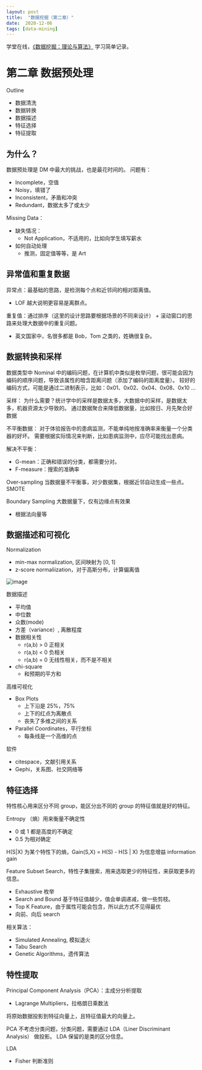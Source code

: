 ```yaml
---
layout: post
title:  "数据挖掘（第二章）"
date:  2020-12-06
tags: [data-mining]
---
```


学堂在线，[《数据挖掘：理论与算法》](https://www.xuetangx.com/course/THU08091000385/4233665?channel=search_result) 学习简单记录。


# 第二章 数据预处理



Outline

- 数据清洗
- 数据转换
- 数据描述
- 特征选择
- 特征提取



## 为什么？
数据预处理是 DM 中最大的挑战，也是最花时间的。
问题有：

- Incomplete，空值
- Noisy，填错了
- Inconsistent，矛盾和冲突
- Redundant，数据太多了或太少



Missing Data：

- 缺失情况：
   - Not Application，不适用的，比如向学生填写薪水
- 如何自动处理
   - 推测，固定值等等，是 Art



## 异常值和重复数据
异常点：最基础的思路，是检测每个点和近邻间的相对距离值。

- LOF 越大说明更容易是离群点。

重复值：通过排序（这里的设计思路要根据场景的不同来设计） + 滚动窗口的思路来处理大数据中的重复问题。

- 英文国家中，名很多都是 Bob，Tom 之类的，姓确很复杂。



## 数据转换和采样


数据类型中 Nominal 中的编码问题，在计算机中类似是枚举问题，很可能会因为编码的顺序问题，导致该属性的暗含距离问题（添加了编码的距离度量）。
较好的编码方式，可能是通过二进制表示，比如：0x01、0x02、0x04、0x08、0x10 ...


采样：
为什么需要？统计学中的采样是数据太多，大数据中的采样，是数据太多，机器资源太少导致的。
通过数据聚合来降低数据量，比如按日、月先聚合好数据


不平衡数据：
对于体验报告中的患病监测，不能单纯地按准确率来衡量一个分类器的好坏。
需要根据实际情况来判断，比如患病监测中，应尽可能找出患病。


解决不平衡：

- G-mean：正确和错误的分类，都需要分对。
- F-measure：搜索的准确率



Over-sampling
当数据量不平衡事，对少数据集，根据近邻自动生成一些点。 SMOTE


Boundary Sampling
大数据量下，仅有边缘点有效果

- 根据法向量等





## 数据描述和可视化


Normalization

- min-max normalization, 区间映射为 [0, 1]
- z-score normaliization，对于高斯分布，计算偏离值

![image](https://github.com/zhoukekestar/notes/assets/7157346/d281c87e-11bd-4d13-b254-6a9f4d50469f)


数据描述

- 平均值
- 中位数
- 众数(mode)
- 方差（variance）, 离散程度
- 数据相关性
   - r(a,b) > 0 正相关
   - r(a,b) < 0 负相关
   - r(a,b) = 0 无线性相关，而不是不相关
- chi-square
   - 和预期的平方和





高维可视化

- Box Plots
   - 上下沿是 25%，75%
   - 上下的红点为离散点
   - 丧失了多维之间的关系
- Parallel Coordinates，平行坐标
   - 每条线是一个高维的点



软件

- citespace，文献引用关系
- Gephi，关系图、社交网络等





## 特征选择


特性核心用来区分不同 group，能区分出不同的 group 的特征值就是好的特征。


Entropy （熵）用来衡量不确定性

- 0 或 1 都是高度的不确定
- 0.5 为相对确定



H(S|X) 为某个特性下的熵，Gain(S,X) = H(S) - H(S | X) 为信息增益 information gain


Feature Subset Search，特性子集搜索，用来选取更少的特征性，来获取更多的信息。

- Exhaustive 枚举
- Search and Bound 基于特征值越少，值会单调递减，做一些剪枝。
- Top K Feature，由于属性可能会包含，所以此方式不见得最优
- 向前、向后 search

相关算法：

- Simulated Annealing, 模拟退火
- Tabu Search
- Genetic Algorithms，遗传算法





## 特性提取


Principal Component Analysis（PCA）：主成分分析提取

- Lagrange Multipliers，拉格朗日乘数法



将原始数据投影到特征向量上，且特征值最大的向量上。


PCA 不考虑分类问题，分类问题，需要通过 LDA（Liner Discriminant Analysis） 做投影。
LDA 保留的是类的区分信息。


LDA

- Fisher 判断准则





